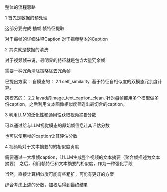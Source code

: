 

整体的流程思路

1 首先是数据的预处理

这部分要完成
抽帧
帧特征提取

对于每帧的详细注释Caption
对于视频整体的Caption


2 其次就是数据的清洗

对于视频帧来说，最明显的特征就是包含大量冗余帧

需要一种冗余清除策略除去冗余帧

已提出方案：
自模态的：
2.1 self_similarity. 基于特征自相似度的双模态冗余度计算。

跨模态的：
2.2 lavad的image_text_caption_clean. 针对每帧都用多个模型做多份caption，之后利用文本图像相似度筛选出最切合的caption。


3 利用LLM的泛化性和通用性获取视频摘要分数

可以通过给与LLM视觉模态的原始帧信息让其评估分数

也可以使用帧的caption让其评估分数


4 视频帧对于文本摘要的的相似度贡献

需要通过一大堆帧caption，让LLM生成整个视频的文本摘要（聚合帧描述为文本摘要）
之后，利用帧特征和文本摘要的相似度，作为一种强化手段

当然，直接计算相似度可能有些粗犷，可能有更好的方案



综合考虑上述的分数，加权后得到最终结果







